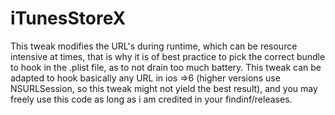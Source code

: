 # iTunesStoreX
This tweak modifies the URL's during runtime, which can be resource intensive at times, that is why it is of best practice to pick the correct bundle to hook in the .plist file, as to not drain too much battery. 
This tweak can be adapted to hook basically any URL in ios =>6 (higher versions use NSURLSession, so this tweak might not yield the best result), and you may freely use this code as long as i am credited in your findinf/releases.
